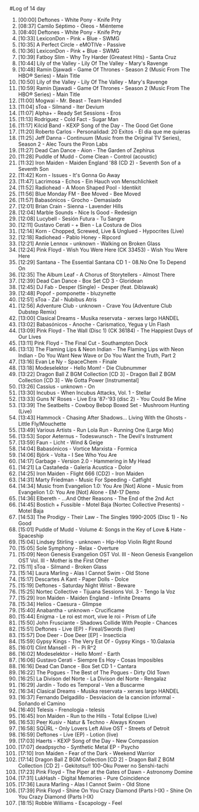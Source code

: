 #Log of 14 day

1. [00:00] Deftones - White Pony - Knife Prty
1. [08:37] Camilo Séptimo - Óleos - Miénteme
1. [08:40] Deftones - White Pony - Knife Prty
1. [10:33] LexiconDon - Pink + Blue - SWMG
1. [10:35] A Perfect Circle - eMOTIVe - Passive
1. [10:36] LexiconDon - Pink + Blue - SWMG
1. [10:39] Fatboy Slim - Why Try Harder (Greatest Hits) - Santa Cruz
1. [10:44] Lily of the Valley - Lily Of The Valley - Mary's Ravenge
1. [10:48] Ramin Djawadi - Game Of Thrones - Season 2 (Music From The HBO® Series) - Main Title
1. [10:50] Lily of the Valley - Lily Of The Valley - Mary's Ravenge
1. [10:59] Ramin Djawadi - Game Of Thrones - Season 2 (Music From The HBO® Series) - Main Title
1. [11:00] Mogwai - Mr. Beast - Team Handed
1. [11:04] sToa - Silmand - Iter Devium
1. [11:07] Alpha+ - Ready Set Sessions - Eros
1. [11:13] Rodriguez - Cold Fact - Sugar Man
1. [11:17] Kilcid Band - KEXP Song of the Day - The Good Get Gone
1. [11:20] Roberto Carlos - Personalidad: 20 Exitos - El dia que me quieras
1. [11:25] Jeff Danna - Continuum (Music from the Original TV Series), Season 2 - Alec Tours the Piron Labs
1. [11:27] Dead Can Dance - Aion - The Garden of Zephirus
1. [11:28] Puddle of Mudd - Come Clean - Control (acoustic)
1. [11:32] Iron Maiden - Maiden England '88 (CD 2) - Seventh Son of a Seventh Son
1. [11:42] Korn - Issues - It's Gonna Go Away
1. [11:47] Lacrimosa - Echos - Ein Hauch von Menschlichkeit
1. [11:52] Radiohead - A Moon Shaped Pool - Identikit
1. [11:56] Blue Monday FM - Bee Moved - Bee Moved
1. [11:57] Babasónicos - Grocho - Demasiado
1. [12:01] Brian Crain - Sienna - Lavender Hills
1. [12:04] Marble Sounds - Nice Is Good - Redesign
1. [12:08] Lucybell - Sesión Futura - Tu Sangre
1. [12:11] Gustavo Cerati - + Bien - La Costura de Dios
1. [12:14] Korn - Chopped, Screwed, Live & Unglued - Hypocrites (Live)
1. [12:18] Radiohead - Pablo Honey - Ripcord
1. [12:21] Annie Lennox - unknown - Walking on Broken Glass
1. [12:24] Pink Floyd - Wish You Were Here (CK 33453) - Wish You Were Here
1. [12:29] Santana - The Essential Santana CD 1 - 08.No One To Depend On
1. [12:35] The Album Leaf - A Chorus of Storytellers - Almost There
1. [12:39] Dead Can Dance - Box Set CD 3 - Gloridean
1. [12:45] DJ Fab - Desper (Single) - Desper (feat. Diblawak)
1. [12:48] Popof - pomponette - bluzynette
1. [12:51] sToa - Zal - Nubibus Atris
1. [12:56] Adventure Club - unknown - Crave You (Adventure Club Dubstep Remix)
1. [13:00] Clasical Dreams - Musika reservata - xerxes largo HANDEL
1. [13:02] Babasónicos - Anoche - Carismatico, Yegua y Un Flash
1. [13:09] Pink Floyd - The Wall (Disc 1) (CK 36184) - The Happiest Days of Our Lives
1. [13:11] Pink Floyd - The Final Cut - Southampton Dock
1. [13:13] The Flaming Lips & Neon Indian - The Flaming Lips with Neon Indian - Do You Want New Wave or Do You Want the Truth, Part 2
1. [13:16] Evan Le Ny - SpaceChem - Finale
1. [13:18] Modeselektor - Hello Mom! - Die Clubnummer
1. [13:22] Dragon Ball Z BGM Collection [CD 3] - Dragon Ball Z BGM Collection [CD 3] - We Gotta Power [Instrumental]
1. [13:26] Cassius - unknown - On
1. [13:30] Incubus - When Incubus Attacks, Vol. 1 - Stellar
1. [13:33] Guns N' Roses - Live Era '87-'93 (disc 2) - You Could Be Mine
1. [13:39] The Seatbelts - Cowboy Bebop Boxed Set - Mushroom Hunting (Live)
1. [13:43] Hammock - Chasing After Shadows... Living With the Ghosts - Little Fly/Mouchette
1. [13:49] Various Artists - Run Lola Run - Running One (Large Mix)
1. [13:53] Sopor Aeternus - Todeswunsch - The Devil's Instrument
1. [13:59] Faun - Licht - Wind & Geige
1. [14:04] Babasónicos - Vortice Marxista - Formica
1. [14:06] Björk - Volta - I See Who You Are
1. [14:17] Garbage - Version 2.0 - Hammering in My Head
1. [14:21] La Castañeda - Galeria Acustica - Dolor
1. [14:25] Iron Maiden - Flight 666 (CD2) - Iron Maiden
1. [14:31] Marty Friedman - Music For Speeding - Catfight
1. [14:34] Music from Evangelion 1.0: You Are [Not] Alone - Music from Evangelion 1.0: You Are [Not] Alone - EM-17 Demo
1. [14:36] Elbereth - ...And Other Reasons - The End of the 2nd Act
1. [14:45] Bostich + Fussible - Motel Baja (Nortec Collective Presents) - Motel Baja
1. [14:53] The Prodigy - Their Law - The Singles 1990-2005 (Disc 1) - No Good
1. [15:01] Puddle of Mudd - Volume 4: Songs in the Key of Love & Hate - Spaceship
1. [15:04] Lindsey Stirling - unknown - Hip-Hop Violin Right Round
1. [15:05] Sole Symphony - Relax - Overture
1. [15:09] Neon Genesis Evangelion OST Vol. III - Neon Genesis Evangelion OST Vol. III - Mother is the First Other
1. [15:11] sToa - Silmand - Broken Glass
1. [15:14] Laura Marling - Alas I Cannot Swim - Old Stone
1. [15:17] Descartes A Kant - Paper Dolls - Dolce
1. [15:19] Deftones - Saturday Night Wrist - Beware
1. [15:25] Nortec Collective - Tijuana Sessions Vol. 3 - Tengo la Voz
1. [15:29] Iron Maiden - Maiden England - Infinite Dreams
1. [15:34] Helios - Caesura - Glimpse
1. [15:40] Anabantha - unknown - Crucificame
1. [15:44] Enigma - Le roi est mort, vive le roi - Prism of Life
1. [15:50] John Frusciante - Shadows Collide With People - Chances
1. [15:51] Deftones - Live (EP) - Fireal/Swords (live)
1. [15:57] Doe Deer - Doe Deer [EP] - Insecticia
1. [15:59] Gypsy Kings - The Very Est Of - Gypsy Kings - 10.Galaxia
1. [16:01] Clint Mansell - Pi - Pi R^2
1. [16:02] Modeselektor - Hello Mom! - Earth
1. [16:06] Gustavo Cerati - Siempre Es Hoy - Cosas Imposibles
1. [16:16] Dead Can Dance - Box Set CD 1 - Cantara
1. [16:22] The Pogues - The Best of The Pogues - Dirty Old Town
1. [16:25] La Divison del Norte - La Divison del Norte - Rengalaz
1. [16:29] Jardín - Todo es Temporal - Ven a Buscarme
1. [16:34] Clasical Dreams - Musika reservata - xerxes largo HANDEL
1. [16:37] Fernando Delgadillo - Desviacion de la cancion informal - Soñando el Camino
1. [16:40] Telesis - Frenologia - telesis
1. [16:45] Iron Maiden - Run to the Hills - Total Eclipse (Live)
1. [16:53] Peer Kusiv - Natur & Techno - Always Known
1. [16:58] SQÜRL - Only Lovers Left Alive OST - Streets of Detroit
1. [16:59] Deftones - Live (EP) - Lotion (live)
1. [17:03] Haerts - KEXP Song of the Day - New Compassion
1. [17:07] deadpsycho - Synthetic Metal EP - Psycho
1. [17:10] Iron Maiden - Fear of the Dark - Weekend Warrior
1. [17:14] Dragon Ball Z BGM Collection [CD 2] - Dragon Ball Z BGM Collection [CD 2] - Gekitotsu!! 100-Oku Power no Senshi-tachi
1. [17:23] Pink Floyd - The Piper at the Gates of Dawn - Astronomy Domine
1. [17:31] LukHash - Digital Memories - Pure Coincidence
1. [17:36] Laura Marling - Alas I Cannot Swim - Old Stone
1. [17:39] Pink Floyd - Shine On You Crazy Diamond (Parts I-IX) - Shine On You Crazy Diamond (Parts I-IX)
1. [18:15] Robbie Williams - Escapology - Feel
